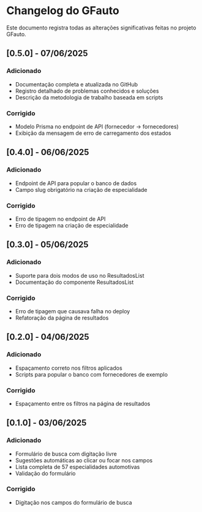 # Changelog do GFauto

Este documento registra todas as alterações significativas feitas no projeto GFauto.

## [0.5.0] - 07/06/2025

### Adicionado
- Documentação completa e atualizada no GitHub
- Registro detalhado de problemas conhecidos e soluções
- Descrição da metodologia de trabalho baseada em scripts

### Corrigido
- Modelo Prisma no endpoint de API (fornecedor -> fornecedores)
- Exibição da mensagem de erro de carregamento dos estados

## [0.4.0] - 06/06/2025

### Adicionado
- Endpoint de API para popular o banco de dados
- Campo slug obrigatório na criação de especialidade

### Corrigido
- Erro de tipagem no endpoint de API
- Erro de tipagem na criação de especialidade

## [0.3.0] - 05/06/2025

### Adicionado
- Suporte para dois modos de uso no ResultadosList
- Documentação do componente ResultadosList

### Corrigido
- Erro de tipagem que causava falha no deploy
- Refatoração da página de resultados

## [0.2.0] - 04/06/2025

### Adicionado
- Espaçamento correto nos filtros aplicados
- Scripts para popular o banco com fornecedores de exemplo

### Corrigido
- Espaçamento entre os filtros na página de resultados

## [0.1.0] - 03/06/2025

### Adicionado
- Formulário de busca com digitação livre
- Sugestões automáticas ao clicar ou focar nos campos
- Lista completa de 57 especialidades automotivas
- Validação do formulário

### Corrigido
- Digitação nos campos do formulário de busca
